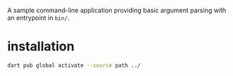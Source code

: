 A sample command-line application providing basic argument parsing with an entrypoint in `bin/`.


# installation
```sh
dart pub global activate --source path ../
```